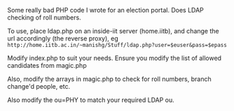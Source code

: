 Some really bad PHP code I wrote for an election portal. Does LDAP checking of roll numbers.

To use, place ldap.php on an inside-iit server (home.iitb), and change the url accordingly (the reverse proxy), eg `http://home.iitb.ac.in/~manishg/Stuff/ldap.php?user=$euser&pass=$epass`


Modify index.php to suit your needs. Ensure you modify the list of allowed candidates from magic.php

Also, modify the arrays in magic.php to check for roll numbers, branch change'd people, etc.

Also modify the ou=PHY to match your required LDAP ou.
